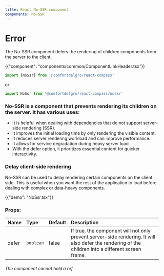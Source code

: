 ```yaml
---
title: React No-SSR component
components: No-SSR
---
```


# Error

<p class="description">The No-SSR component defers the rendering of children components from the server to the client.</p>

{{"component": "components/common/ComponentLinkHeader.tsx"}}

```jsx
import {NoSsr} from '@comfortdelgro/react-compass'
```

or

```jsx
import NoSsr from '@comfortdelgro/react-compass/nossr'
```

### No-SSR is a component that prevents rendering its children on the server. It has various uses:

- It is helpful when dealing with dependencies that do not support server-side rendering (SSR).
- It improves the initial loading time by only rendering the visible content.
- It reduces server rendering workload and can improve performance.
- It allows for service degradation during heavy server load.
- With the defer option, it prioritizes essential content for quicker interactivity.

### Delay client-side rendering

No-SSR can be used to delay rendering certain components on the client side. This is useful when you want the rest of the application to load before dealing with complex or data-heavy components.

{{"demo": "NoSsr.tsx"}}

### Props:

| Name  | Type      | Default | Description                                                                                                                                         |
| :---- | :-------- | :------ | :-------------------------------------------------------------------------------------------------------------------------------------------------- |
| defer | `boolean` | false   | If true, the component will not only prevent server-side rendering. It will also defer the rendering of the children into a different screen frame. |

###### The component cannot hold a ref.